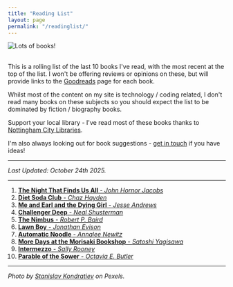 ```yaml
---
title: "Reading List"
layout: page
permalink: "/readinglist/"
---
```

<div class="container">
    <div class="row">
        <div class="col-md-12">
            <img src="{{site.baseurl}}/assets/images/readinglistbanner.jpg" class="img-fluid" alt="Lots of books!">
        </div>
    </div>
    <div class="row">
        <div class="col-md-12">
            <br/>
            <p>This is a rolling list of the last 10 books I've read, with the most recent at the top of the list.  I won't be offering reviews or opinions on these, but will provide links to the <a href="https://www.goodreads.com/" target="_blank">Goodreads</a> page for each book.</p>
            <p>Whilst most of the content on my site is technology / coding related, I don't read many books on these subjects so you should expect the list to be dominated by fiction / biography books.</p>
            <p>Support your local library - I've read most of these books thanks to <a href="https://www.nottinghamcitylibraries.co.uk/" target="_blank">Nottingham City Libraries</a>.</p>
            <p>I'm also always looking out for book suggestions - <a href="/contact">get in touch</a> if you have ideas!</p>
            <hr/>
            <p><i>Last Updated: October 24th 2025.</i></p>
            <hr/>
            <ol>
                <li><a href="https://www.goodreads.com/book/show/223361732-the-night-that-finds-us-all" target="_blank"><b>The Night That Finds Us All</b> - <i>John Hornor Jacobs</i></a></li>
                <li><a href="https://www.goodreads.com/book/show/207571131-diet-soda-club" target="_blank"><b>Diet Soda Club</b> - <i>Chaz Hayden</i></a></li> 
                <li><a href="https://www.goodreads.com/book/show/12700353-me-and-earl-and-the-dying-girl" target="_blank"><b>Me and Earl and the Dying Girl</b> - <i>Jesse Andrews</i></a></li> 
                <li><a href="https://www.goodreads.com/book/show/18075234-challenger-deep" target="_blank"><b>Challenger Deep</b> - <i>Neal Shusterman</i></a></li>   
                <li><a href="https://www.goodreads.com/book/show/217387673-the-nimbus" target="_blank"><b>The Nimbus</b> - <i>Robert P. Baird</i></a></li>  
                <li><a href="https://www.goodreads.com/book/show/35489159-lawn-boy" target="_blank"><b>Lawn Boy</b> - <i>Jonathan Evison</i></a></li>   
                <li><a href="https://www.goodreads.com/book/show/217388015-automatic-noodle" target="_blank"><b>Automatic Noodle</b> - <i>Annalee Newitz</i></a></li>   
                <li><a href="https://www.goodreads.com/book/show/199295788-more-days-at-the-morisaki-bookshop" target="_blank"><b>More Days at the Morisaki Bookshop</b> - <i>Satoshi Yagisawa</i></a></li>  
                <li><a href="https://www.goodreads.com/book/show/208931300-intermezzo" target="_blank"><b>Intermezzo</b> - <i>Sally Rooney</i></a></li>  
                <li><a href="https://www.goodreads.com/book/show/52397.Parable_of_the_Sower" target="_blank"><b>Parable of the Sower</b> - <i>Octavia E. Butler</i></a></li>  
            </ol>
            <hr/>
            <p><i>Photo by <a href="https://www.pexels.com/photo/books-on-wooden-shelves-inside-library-2908984/" target="_blank">Stanislav Kondratiev</a> on Pexels.</i></p>
         </div>
   </div>
</div>
